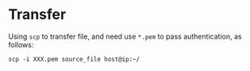 Transfer
===

Using `scp` to transfer file, and need use `*.pem` to pass authentication, as follows:

`scp -i XXX.pem source_file host@ip:~/`
